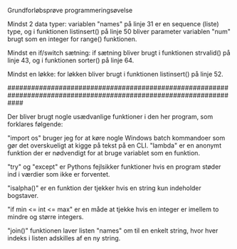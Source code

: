Grundforløbsprøve programmeringsøvelse

Mindst 2 data typer: variablen "names" på linje 31 er en sequence (liste) type,
og i funktionen listinsert() på linje 50 bliver parameter variablen "num" brugt som en integer for range() funktionen.

Mindst en if/switch sætning: if sætning bliver brugt i funktionen strvalid() på linje 43, og i funktionen sorter()
på linje 64.

Mindst en løkke: for løkken bliver brugt i funktionen listinsert() på linje 52.

####################################################################################################################

Der bliver brugt nogle usædvanlige funktioner i den her program, som forklares følgende:

"import os" bruger jeg for at køre nogle Windows batch kommandoer som gør det overskueligt at kigge
på tekst på en CLI. "lambda" er en anonymt funktion der er nødvendigt for at bruge variablet som en funktion.

"try" og "except" er Pythons fejlsikker funktioner hvis en program støder ind i værdier som ikke er forventet.

"isalpha()" er en funktion der tjekker hvis en string kun indeholder bogstaver.

"if min <= int <= max" er en måde at tjekke hvis en integer er imellem to mindre og større integers.

"join()" funktionen laver listen "names" om til en enkelt string, hvor hver indeks i listen adskilles af
en ny string.
